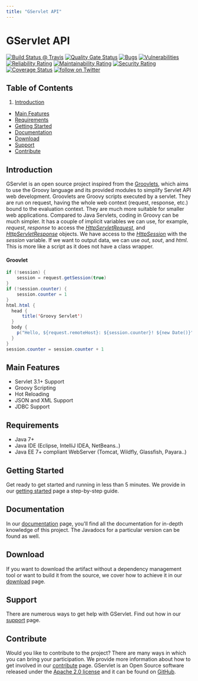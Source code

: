 ```yaml
---
title: "GServlet API"
---
```


# GServlet API

[![Build Status @ Travis](https://api.travis-ci.com/GServlet/gservlet-api.png?branch=master)](https://travis-ci.com/GServlet/gservlet-api)
[![Quality Gate Status](https://sonarcloud.io/api/project_badges/measure?project=GServlet_gservlet-api&metric=alert_status)](https://sonarcloud.io/dashboard?id=GServlet_gservlet-api)
[![Bugs](https://sonarcloud.io/api/project_badges/measure?project=GServlet_gservlet-api&metric=bugs)](https://sonarcloud.io/dashboard?id=GServlet_gservlet-api)
[![Vulnerabilities](https://sonarcloud.io/api/project_badges/measure?project=GServlet_gservlet-api&metric=vulnerabilities)](https://sonarcloud.io/dashboard?id=GServlet_gservlet-api)
[![Reliability Rating](https://sonarcloud.io/api/project_badges/measure?project=GServlet_gservlet-api&metric=reliability_rating)](https://sonarcloud.io/dashboard?id=GServlet_gservlet-api)
[![Maintainability Rating](https://sonarcloud.io/api/project_badges/measure?project=GServlet_gservlet-api&metric=sqale_rating)](https://sonarcloud.io/dashboard?id=GServlet_gservlet-api)
[![Security Rating](https://sonarcloud.io/api/project_badges/measure?project=GServlet_gservlet-api&metric=security_rating)](https://sonarcloud.io/dashboard?id=GServlet_gservlet-api)
[![Coverage Status](https://coveralls.io/repos/github/GServlet/gservlet-api/badge.png?branch=master)](https://coveralls.io/github/GServlet/gservlet-api?branch=master)
[![follow on Twitter](https://img.shields.io/twitter/follow/gservlet?style=social)](https://twitter.com/intent/follow?screen_name=gservlet)

## Table of Contents

1. [Introduction](#introduction)
*  [Main Features](#main-features)
*  [Requirements](#requirements)
*  [Getting Started](#getting-started)
*  [Documentation](#documentation)
*  [Download](#download)
*  [Support](#support)
*  [Contribute](#contribute)

## Introduction

GServlet is an open source project inspired from the [Groovlets](http://docs.groovy-lang.org/latest/html/documentation/servlet-userguide.html), which aims to use the Groovy language and its provided modules to simplify Servlet API web development.
Groovlets are Groovy scripts executed by a servlet. They are run on request, having the whole web context (request, response, etc.) bound to the evaluation context. They are much more suitable for smaller web applications. 
Compared to Java Servlets, coding in Groovy can be much simpler. It has a couple of implicit variables we can use, for example, _request_, _response_ to access the [_HttpServletRequest_](https://javaee.github.io/javaee-spec/javadocs/javax/servlet/http/HttpServletRequest.html), and [_HttpServletResponse_](https://javaee.github.io/javaee-spec/javadocs/javax/servlet/http/HttpServletResponse.html) objects. We have access to the [_HttpSession_](https://javaee.github.io/javaee-spec/javadocs/javax/servlet/http/HttpSession.html) with the _session_ variable. If we want to output data, we can use _out_, _sout_, and _html_. This is more like a script as it does not have a class wrapper.

#### Groovlet

```java
if (!session) {
    session = request.getSession(true)
}
if (!session.counter) {
    session.counter = 1
}
html.html {
  head {
      title('Groovy Servlet')
  }
  body {
    p("Hello, ${request.remoteHost}: ${session.counter}! ${new Date()}")
  }
}
session.counter = session.counter + 1
```

## Main Features

* Servlet 3.1+ Support
* Groovy Scripting
* Hot Reloading
* JSON and XML Support
* JDBC Support

## Requirements

* Java 7+
* Java IDE (Eclipse, IntelliJ IDEA, NetBeans..)
* Java EE 7+ compliant WebServer (Tomcat, Wildfly, Glassfish, Payara..)

## Getting Started

Get ready to get started and running in less than 5 minutes. We provide in our [getting started](/learn) page a step-by-step guide. 

## Documentation

In our [documentation](/documentation) page, you'll find all the documentation for in-depth knowledge of this project. The Javadocs for a particular version can be found as well.  

## Download

If you want to download the artifact without a dependency management tool or want to build it from the source, we cover how to achieve it in our [download](/download) page.

## Support

There are numerous ways to get help with GServlet. Find out how in our [support](/support) page.

## Contribute

Would you like to contribute to the project? There are many ways in which you can bring your participation. We provide more information about how to get involved in our [contribute](/contribute) page. GServlet is an Open Source software released under the [Apache 2.0 license](http://www.apache.org/licenses/LICENSE-2.0.html) and it can be found on [GitHub](https://github.com/GServlet/gservlet-api).